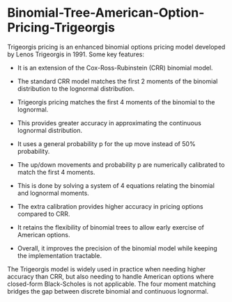 # Binomial-Tree-American-Option-Pricing-Trigeorgis

Trigeorgis pricing is an enhanced binomial options pricing model developed by Lenos Trigeorgis in 1991. Some key features:

- It is an extension of the Cox-Ross-Rubinstein (CRR) binomial model.

- The standard CRR model matches the first 2 moments of the binomial distribution to the lognormal distribution.

- Trigeorgis pricing matches the first 4 moments of the binomial to the lognormal.

- This provides greater accuracy in approximating the continuous lognormal distribution.

- It uses a general probability p for the up move instead of 50% probability.

- The up/down movements and probability p are numerically calibrated to match the first 4 moments.

- This is done by solving a system of 4 equations relating the binomial and lognormal moments.

- The extra calibration provides higher accuracy in pricing options compared to CRR.

- It retains the flexibility of binomial trees to allow early exercise of American options.

- Overall, it improves the precision of the binomial model while keeping the implementation tractable.

The Trigeorgis model is widely used in practice when needing higher accuracy than CRR, but also needing to handle American options where closed-form Black-Scholes is not applicable. The four moment matching bridges the gap between discrete binomial and continuous lognormal.
